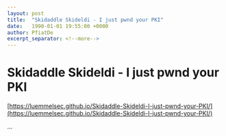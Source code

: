 ```yaml
---
layout: post
title:  "Skidaddle Skideldi - I just pwnd your PKI"
date:   1990-01-01 19:55:00 +0000
author: PfiatDe
excerpt_separator: <!--more-->
---
```


# Skidaddle Skideldi - I just pwnd your PKI
[https://luemmelsec.github.io/Skidaddle-Skideldi-I-just-pwnd-your-PKI/](https://luemmelsec.github.io/Skidaddle-Skideldi-I-just-pwnd-your-PKI/)

...
<!--more-->
